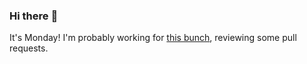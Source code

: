 ### Hi there :wave:

It's Monday! I'm probably working for [this bunch](https://github.com/kohofinancial), reviewing some pull requests.
